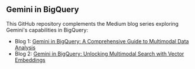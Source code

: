 ## Gemini in BigQuery

This GitHub repository complements the Medium blog series exploring Gemini's capabilities in BigQuery:

- Blog 1: [Gemini in BigQuery: A Comprehensive Guide to Multimodal Data Analysis](https://medium.com/google-cloud/gemini-in-bigquery-a-comprehensive-guide-to-multimodal-data-analysis-part-1-d7a9d246080e)
- Blog 2: [Gemini in BigQuery: Unlocking Multimodal Search with Vector Embeddings](https://medium.com/@charulatashelar/gemini-in-bigquery-unlocking-multimodal-search-with-vector-embeddings-part-2-69e26c36fee5)
